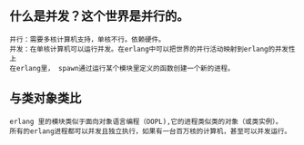 ## 什么是并发？这个世界是并行的。

```shell
并行：需要多核计算机支持，单核不行。依赖硬件。
并发：在单核计算机可以运行并发。在erlang中可以把世界的并行活动映射到erlang的并发性上
在erlang里， spawn通过运行某个模块里定义的函数创建一个新的进程。
```

## 与类对象类比

```shell
erlang 里的模块类似于面向对象语言编程（OOPL),它的进程类似类的对象（或类实例）。
所有的erlang进程都可以并发且独立执行，如果有一台百万核的计算机，甚至可以并发运行。
```
